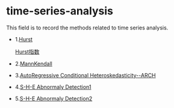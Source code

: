 # time-series-analysis
This field is to record the methods related to time series analysis.

* 1.[Hurst](https://github.com/Mottl/hurst)

    [Hurst指数](https://zh.wikipedia.org/wiki/%E8%B5%AB%E6%96%AF%E7%89%B9%E6%8C%87%E6%95%B0)
    
* 2.[MannKendall](https://github.com/mmhs013/pyMannKendall)

* 3.[AutoRegressive Conditional Heteroskedasticity--ARCH](https://github.com/bashtage/arch)

* 4.[S-H-E Abnormaly Detection1](https://pypi.org/project/pyculiar/)

* 5.[S-H-E Abnormaly Detection2](https://github.com/wdm0006/pyculiarity)

